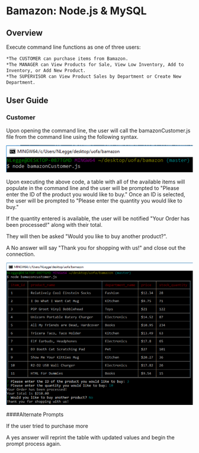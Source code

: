 # Bamazon: Node.js & MySQL

## Overview

Execute command line functions as one of three users:

	*The CUSTOMER can purchase items from Bamazon.
	*The MANAGER can View Products for Sale, View Low Inventory, Add to Inventory, or Add New Product.
	*The SUPERVISOR can View Product Sales by Department or Create New Department.

## User Guide

### Customer

Upon opening the command line, the user will call the bamazonCustomer.js file from the command line using the following syntax.

![Node Syntax](/images/nodeBamazonCustomer.PNG)

Upon executing the above code, a table with all of the available items will populate in the command line and the user will be prompted to "Please enter the ID of the product you would like to buy." Once an ID is selected, the user will be prompted to "Please enter the quantity you would like to buy."

If the quantity entered is available, the user will be notified "Your Order has been processed!" along with their total. 

They will then be asked "Would you like to buy another product?".

A No answer will say "Thank you for shopping with us!" and close out the connection. 

![Customer Prompts](/images/fullCustPrompt.PNG)

####Alternate Prompts

If the user tried to purchase more 

A yes answer will reprint the table with updated values and begin the prompt process again.

